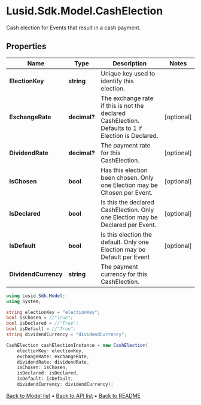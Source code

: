 # Lusid.Sdk.Model.CashElection
Cash election for Events that result in a cash payment.

## Properties

Name | Type | Description | Notes
------------ | ------------- | ------------- | -------------
**ElectionKey** | **string** | Unique key used to identify this election. | 
**ExchangeRate** | **decimal?** | The exchange rate if this is not the declared CashElection.  Defaults to 1 if Election is Declared. | [optional] 
**DividendRate** | **decimal?** | The payment rate for this CashElection. | [optional] 
**IsChosen** | **bool** | Has this election been chosen.  Only one Election may be Chosen per Event. | [optional] 
**IsDeclared** | **bool** | Is this the declared CashElection.  Only one Election may be Declared per Event. | [optional] 
**IsDefault** | **bool** | Is this election the default.  Only one Election may be Default per Event | [optional] 
**DividendCurrency** | **string** | The payment currency for this CashElection. | 

```csharp
using Lusid.Sdk.Model;
using System;

string electionKey = "electionKey";
bool isChosen = //"True";
bool isDeclared = //"True";
bool isDefault = //"True";
string dividendCurrency = "dividendCurrency";

CashElection cashElectionInstance = new CashElection(
    electionKey: electionKey,
    exchangeRate: exchangeRate,
    dividendRate: dividendRate,
    isChosen: isChosen,
    isDeclared: isDeclared,
    isDefault: isDefault,
    dividendCurrency: dividendCurrency);
```

[Back to Model list](../README.md#documentation-for-models) &#8226; [Back to API list](../README.md#documentation-for-api-endpoints) &#8226; [Back to README](../README.md)
